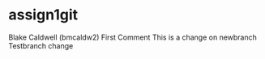 # assign1git
Blake Caldwell (bmcaldw2)
First Comment
This is a change on newbranch
Testbranch change
